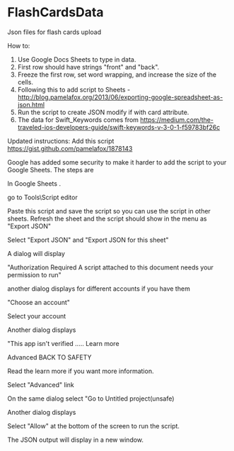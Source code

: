 # FlashCardsData
Json files for flash cards upload

How to: 
1. Use Google Docs Sheets to type in data.
2. First row should have strings "front" and "back".
3. Freeze the first row, set word wrapping, and increase the size of the cells.
4. Following this to add script to Sheets - http://blog.pamelafox.org/2013/06/exporting-google-spreadsheet-as-json.html
5. Run the script to create JSON modify if with card attribute.
6. The data for Swift_Keywords comes from https://medium.com/the-traveled-ios-developers-guide/swift-keywords-v-3-0-1-f59783bf26c

Updated instructions:
Add this script 
https://gist.github.com/pamelafox/1878143

Google has added some security to make it harder to add the script to your Google Sheets.
The steps are

In Google Sheets .

go to Tools\Script editor

Paste this script and save the script so you can use the script
in other sheets.
Refresh the sheet and the script should show in
the menu as "Export JSON"

Select "Export JSON"  and "Export JSON for this sheet"

A dialog will display

"Authorization Required
A script attached to this document needs your permission to run"

another dialog displays for different accounts if you have them

"Choose an account"

Select your account

Another dialog displays

"This app isn't verified .....  Learn more

Advanced                BACK TO SAFETY

Read the learn more if you want more information.

Select "Advanced"  link

On the same dialog select "Go to Untitled project(unsafe)

Another dialog displays

Select "Allow" at the bottom of the screen to run the script.

The JSON output will display in a new window.











